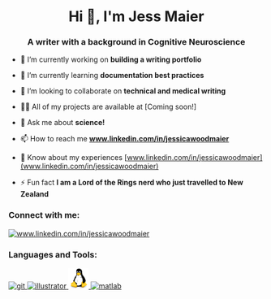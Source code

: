 <h1 align="center">Hi 👋, I'm Jess Maier</h1>
<h3 align="center">A writer with a background in Cognitive Neuroscience</h3>

- 🔭 I’m currently working on **building a writing portfolio**

- 🌱 I’m currently learning **documentation best practices**

- 👯 I’m looking to collaborate on **technical and medical writing**

- 👨‍💻 All of my projects are available at [Coming soon!]

- 💬 Ask me about **science!**

- 📫 How to reach me **www.linkedin.com/in/jessicawoodmaier**

- 📄 Know about my experiences [www.linkedin.com/in/jessicawoodmaier](www.linkedin.com/in/jessicawoodmaier)

- ⚡ Fun fact **I am a Lord of the Rings nerd who just travelled to New Zealand**

<h3 align="left">Connect with me:</h3>
<p align="left">
<a href="https://linkedin.com/in/www.linkedin.com/in/jessicawoodmaier" target="blank"><img align="center" src="https://raw.githubusercontent.com/rahuldkjain/github-profile-readme-generator/master/src/images/icons/Social/linked-in-alt.svg" alt="www.linkedin.com/in/jessicawoodmaier" height="30" width="40" /></a>
</p>

<h3 align="left">Languages and Tools:</h3>
<p align="left"> <a href="https://git-scm.com/" target="_blank" rel="noreferrer"> <img src="https://www.vectorlogo.zone/logos/git-scm/git-scm-icon.svg" alt="git" width="40" height="40"/> </a> <a href="https://www.adobe.com/in/products/illustrator.html" target="_blank" rel="noreferrer"> <img src="https://www.vectorlogo.zone/logos/adobe_illustrator/adobe_illustrator-icon.svg" alt="illustrator" width="40" height="40"/> </a> <a href="https://www.linux.org/" target="_blank" rel="noreferrer"> <img src="https://raw.githubusercontent.com/devicons/devicon/master/icons/linux/linux-original.svg" alt="linux" width="40" height="40"/> </a> <a href="https://www.mathworks.com/" target="_blank" rel="noreferrer"> <img src="https://upload.wikimedia.org/wikipedia/commons/2/21/Matlab_Logo.png" alt="matlab" width="40" height="40"/> </a> </p>
